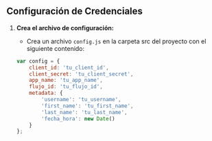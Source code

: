 ## Configuración de Credenciales

1. **Crea el archivo de configuración:**
   - Crea un archivo `config.js` en la carpeta src del proyecto con el siguiente contenido:

    ```javascript
    var config = {
        client_id: 'tu_client_id',
        client_secret: 'tu_client_secret',
        app_name: 'tu_app_name',
        flujo_id: 'tu_flujo_id',
        metadata: {
            'username': 'tu_username',
            'first_name': 'tu_first_name',
            'last_name': 'tu_last_name',
            'fecha_hora': new Date()
        }
    };
    ```